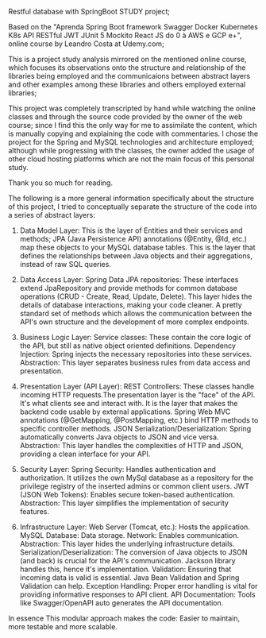 Restful database with SpringBoot STUDY project;

Based on the "Aprenda Spring Boot framework Swagger Docker Kubernetes K8s API 
RESTful JWT JUnit 5 Mockito React JS do 0 à AWS e GCP e+", online course 
by Leandro Costa at Udemy.com;

This is a project study analysis mirrored on the mentioned online course, 
which focuses its observations onto the structure and relationship of the 
libraries being employed and the communicaions between abstract layers and 
other examples among these libraries and others employed external libraries;

This project was completely transcripted by hand while watching the online 
classes and through the source code provided by the owner of the web course; 
since I find this the only way for me to assimilate the content, which is 
manually copying and explaining the code with commentaries. I chose the 
project for the Spring and MySQL technologies and architecture employed; 
although while progressing with the classes, the owner added the usage of 
other cloud hosting platforms which are not the main focus of this  personal 
study.

Thank you so much for reading.

The following is a more general information specifically about the structure 
of this project, I tried to conceptually separate the structure of the code
into a series of abstract layers:

1. Data Model Layer:
        This is the layer of Entities and their services and methods;
        JPA (Java Persistence API) annotations (@Entity, @Id, etc.) 
        map these objects to your MySQL database tables.
        This is the layer that defines the relationships between Java 
        objects and their aggregations, instead of raw SQL queries.


2. Data Access Layer:
        Spring Data JPA repositories: These interfaces extend JpaRepository 
        and provide methods for common database operations 
        (CRUD - Create, Read, Update, Delete).
        This layer hides the details of database interactions, making your 
        code cleaner.
        A pretty standard set of methods which allows the communication between
        the API's own structure and the development of more complex endpoints.


3. Business Logic Layer:
        Service classes: These contain the core logic of the API, but still
        as native object oriented definitions.
        Dependency Injection: Spring injects the necessary repositories into 
        these services.
        Abstraction: This layer separates business rules from data access and presentation.


4. Presentation Layer (API Layer):
        REST Controllers: These classes handle incoming HTTP requests.The 
        presentation layer is the "face" of the API. It's what clients see and 
        interact with. It is the layer that makes the backend code usable by 
        external applications.
        Spring Web MVC annotations (@GetMapping, @PostMapping, etc.) bind HTTP 
        methods to specific controller methods.
        JSON Serialization/Deserialization: Spring automatically converts 
        Java objects to JSON and vice versa.
        Abstraction: This layer handles the complexities of HTTP and JSON, 
        providing a clean interface for your API.


5. Security Layer:
        Spring Security: Handles authentication and authorization. It utilizes
        the own MySql database as a repository for the privilege registry 
        of the inserted admins or common client users.
        JWT (JSON Web Tokens): Enables secure token-based authentication.
        Abstraction: This layer simplifies the implementation of security 
        features.


6. Infrastructure Layer:
        Web Server (Tomcat, etc.): Hosts the application.
        MySQL Database: Data storage.
        Network: Enables communication.
        Abstraction: This layer hides the underlying infrastructure details.
        Serialization/Deserialization: The conversion of Java objects 
        to JSON (and back) is crucial for the API's communication. Jackson library
        handles this, hence it's implementation.
        Validation: Ensuring that incoming data is valid is essential. Java Bean Validation and Spring Validation can help.
        Exception Handling: Proper error handling is vital for providing 
        informative responses to API client.
       	API Documentation: Tools like Swagger/OpenAPI auto generates the API documentation.


In essence This modular approach makes the code: Easier to maintain,
more testable and more scalable.
